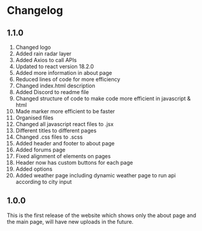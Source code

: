 # Changelog

## 1.1.0

1. Changed logo
1. Added rain radar layer
1. Added Axios to call APIs
1. Updated to react version 18.2.0
1. Added more information in about page
1. Reduced lines of code for more efficiency
1. Changed index.html description
1. Added Discord to readme file
1. Changed structure of code to make code more efficient in javascript & html
1. Made marker more efficient to be faster
1. Organised files
1. Changed all javascript react files to .jsx
1. Different titles to different pages
1. Changed .css files to .scss
1. Added header and footer to about page
1. Added forums page
1. Fixed alignment of elements on pages
1. Header now has custom buttons for each page
1. Added options
1. Added weather page including dynamic weather page to run api according to city input

## 1.0.0

This is the first release of the website which shows only the about page and the main page, will have new uploads in the future.